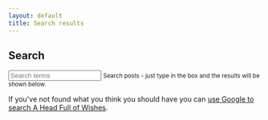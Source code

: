 ```yaml
---
layout: default
title: Search results
---
```

<form>
  <div class="form-group">
    <label for="searchInput"><h2>Search</h2></label>
    <input  class="form-control form-control-lg" type="text" class="form-control" id="searchInput" placeholder="Search terms" aria-describedby="searchHelp">
    <small id="searchHelp" class="form-text text-muted">Search posts - just type in the box and the results will be shown below.</small>
  </div>
</form>


<ul id="searchResults" class="list-group list-group-flush"></ul>

If you've not found what you think you should have you can [use Google to search A Head Full of Wishes](https://cse.google.com/cse?cx=017452044498352075094:-vuzx4-btdw).

